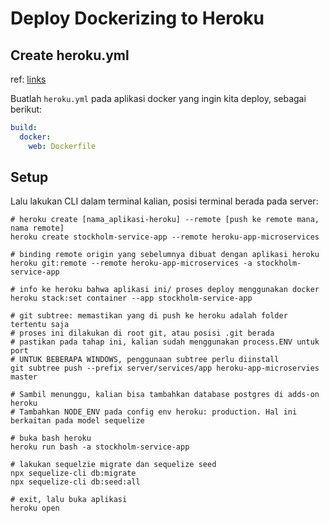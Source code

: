 # Deploy Dockerizing to Heroku

## Create heroku.yml

ref: [links](https://devcenter.heroku.com/articles/build-docker-images-heroku-yml)

Buatlah `heroku.yml` pada aplikasi docker yang ingin kita deploy, sebagai berikut:

```yml
build:
  docker:
    web: Dockerfile
```

## Setup

Lalu lakukan CLI dalam terminal kalian, posisi terminal berada pada server:

```shell
# heroku create [nama_aplikasi-heroku] --remote [push ke remote mana, nama remote]
heroku create stockholm-service-app --remote heroku-app-microservices

# binding remote origin yang sebelumnya dibuat dengan aplikasi heroku
heroku git:remote --remote heroku-app-microservices -a stockholm-service-app

# info ke heroku bahwa aplikasi ini/ proses deploy menggunakan docker
heroku stack:set container --app stockholm-service-app

# git subtree: memastikan yang di push ke heroku adalah folder tertentu saja
# proses ini dilakukan di root git, atau posisi .git berada
# pastikan pada tahap ini, kalian sudah menggunakan process.ENV untuk port
# UNTUK BEBERAPA WINDOWS, penggunaan subtree perlu diinstall
git subtree push --prefix server/services/app heroku-app-microservies master

# Sambil menunggu, kalian bisa tambahkan database postgres di adds-on heroku
# Tambahkan NODE_ENV pada config env heroku: production. Hal ini berkaitan pada model sequelize

# buka bash heroku
heroku run bash -a stockholm-service-app

# lakukan sequelzie migrate dan sequelize seed
npx sequelize-cli db:migrate
npx sequelize-cli db:seed:all

# exit, lalu buka aplikasi
heroku open
```
